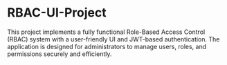 # RBAC-UI-Project
This project implements a fully functional Role-Based Access Control (RBAC) system with a user-friendly UI and JWT-based authentication. The application is designed for administrators to manage users, roles, and permissions securely and efficiently.
